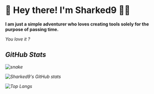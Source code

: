 # 👋 Hey there! I'm Sharked9 👨‍💻

<b>I am just a simple adventurer who loves creating tools solely for the purpose of passing time.</b> 

<i>You love it ?<i>

## GitHub Stats

![snake](https://github.com/user-attachments/assets/bf6bc722-3b50-4500-855c-2720eda7836a)

![Sharked9's GitHub stats](https://github-readme-stats.vercel.app/api?username=Sharked9&show_icons=true&theme=radical) 

![Top Langs](https://github-readme-stats.vercel.app/api/top-langs/?username=Sharked9&layout=compact&theme=radical)

